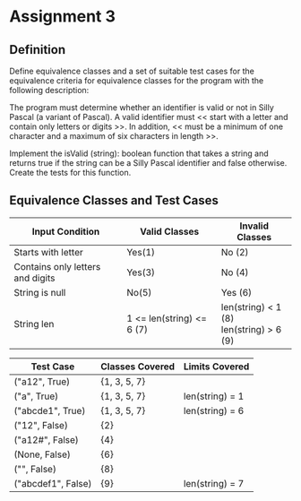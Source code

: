# Assignment 3

## Definition

Define equivalence classes and a set of suitable test cases for the equivalence criteria for equivalence classes for the program with the following description:

The program must determine whether an identifier is valid or not in Silly Pascal (a variant of Pascal). A valid identifier must << start with a letter and contain only letters or digits >>. In addition, << must be a minimum of one character and a maximum of six characters in length >>.

Implement the isValid (string): boolean function that takes a string and returns true if the string can be a Silly Pascal identifier and false otherwise. Create the tests for this function.

## Equivalence Classes and Test Cases

| Input Condition | Valid Classes | Invalid Classes |
| ------ | ------ | ------ |
| Starts with letter | Yes(1) | No (2) |
| Contains only letters and digits | Yes(3) | No (4) |
| String is null | No(5) | Yes (6) |
| String len | 1 <= len(string) <= 6 (7) | len(string) < 1 (8) <br> len(string) > 6 (9) |

| Test Case | Classes Covered | Limits Covered |
| ------ | ------ | ------ |
| ("a12", True) | {1, 3, 5, 7} |  |
| ("a", True) | {1, 3, 5, 7} | len(string) = 1 |
| ("abcde1", True) | {1, 3, 5, 7} | len(string) = 6 |
| ("12", False) | {2} |  |
| ("a12#", False) | {4} |  |
| (None, False) | {6} |  |
| ("", False) | {8} |  |
| ("abcdef1", False) | {9} | len(string) = 7 |